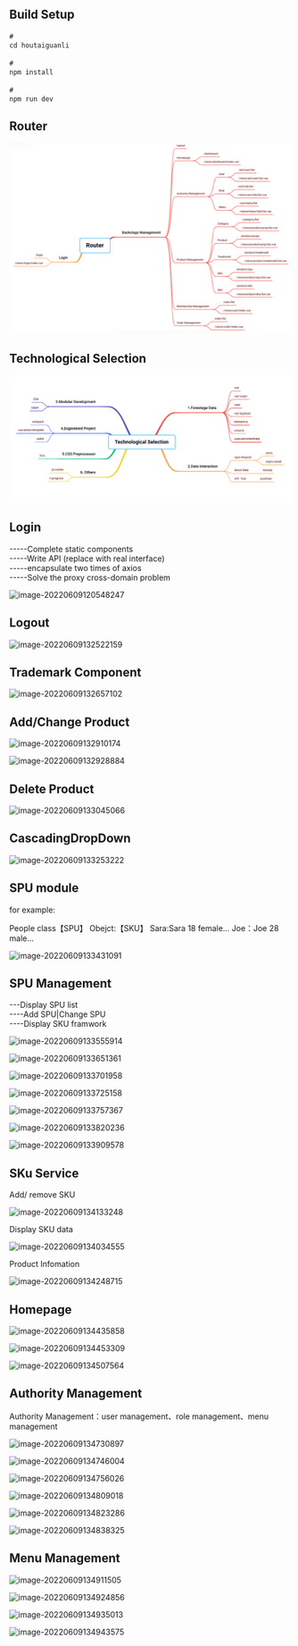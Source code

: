 ## Build Setup

```
# 
cd houtaiguanli

# 
npm install

# 
npm run dev
```

## Router  

![image-20220609120120695](https://raw.githubusercontent.com/ShiyuFang1/Shangpinhui-background-management/main/src/assets/%E5%BE%AE%E4%BF%A1%E6%88%AA%E5%9B%BE_20220920143429.png)

## Technological Selection  

![image-20220609120147762](https://raw.githubusercontent.com/ShiyuFang1/Shangpinhui-background-management/main/src/assets/%E5%BE%AE%E4%BF%A1%E6%88%AA%E5%9B%BE_20220920115107.png)

## Login   

 -----Complete static components  
  -----Write API (replace with real interface)  
  -----encapsulate two times of axios  
  -----Solve the proxy cross-domain problem  

![image-20220609120548247](https://150-9155-1312350958.cos.ap-chengdu.myqcloud.com/img202206091350092.png)

## Logout  

![image-20220609132522159](https://150-9155-1312350958.cos.ap-chengdu.myqcloud.com/img202206091350093.png)

## Trademark Component  

![image-20220609132657102](https://150-9155-1312350958.cos.ap-chengdu.myqcloud.com/img202206091350094.png)

## Add/Change Product  

![image-20220609132910174](https://150-9155-1312350958.cos.ap-chengdu.myqcloud.com/img202206091350095.png)

![image-20220609132928884](https://150-9155-1312350958.cos.ap-chengdu.myqcloud.com/img202206091350096.png)

## Delete Product  

![image-20220609133045066](https://150-9155-1312350958.cos.ap-chengdu.myqcloud.com/img202206091350097.png)

## CascadingDropDown  

![image-20220609133253222](https://150-9155-1312350958.cos.ap-chengdu.myqcloud.com/img202206091350098.png)

## SPU module

for example:  

People class【SPU】
Obejct:【SKU】
Sara:Sara  18  female...
Joe：Joe 28  male...

![image-20220609133431091](https://150-9155-1312350958.cos.ap-chengdu.myqcloud.com/img202206091350099.png)

## SPU Management

---Display SPU list  
----Add SPU|Change SPU  
----Display SKU framwork  

![image-20220609133555914](https://150-9155-1312350958.cos.ap-chengdu.myqcloud.com/img202206091350100.png)

![image-20220609133651361](https://150-9155-1312350958.cos.ap-chengdu.myqcloud.com/img202206091350101.png)

![image-20220609133701958](https://150-9155-1312350958.cos.ap-chengdu.myqcloud.com/img202206091350102.png)

![image-20220609133725158](https://150-9155-1312350958.cos.ap-chengdu.myqcloud.com/img202206091350103.png)

![image-20220609133757367](https://150-9155-1312350958.cos.ap-chengdu.myqcloud.com/img202206091350104.png)

![image-20220609133820236](https://150-9155-1312350958.cos.ap-chengdu.myqcloud.com/img202206091350105.png)

![image-20220609133909578](https://150-9155-1312350958.cos.ap-chengdu.myqcloud.com/img202206091350106.png)

## SKu Service

Add/ remove SKU  

![image-20220609134133248](https://150-9155-1312350958.cos.ap-chengdu.myqcloud.com/img202206091350107.png)

Display SKU data  

![image-20220609134034555](https://150-9155-1312350958.cos.ap-chengdu.myqcloud.com/img202206091350108.png)

Product Infomation

![image-20220609134248715](https://150-9155-1312350958.cos.ap-chengdu.myqcloud.com/img202206091350109.png)

## Homepage

![image-20220609134435858](https://150-9155-1312350958.cos.ap-chengdu.myqcloud.com/img202206091350110.png)

![image-20220609134453309](https://150-9155-1312350958.cos.ap-chengdu.myqcloud.com/img202206091350111.png)

![image-20220609134507564](https://150-9155-1312350958.cos.ap-chengdu.myqcloud.com/img202206091350112.png)

## Authority Management  

Authority Management：user management、role management、menu management

![image-20220609134730897](https://150-9155-1312350958.cos.ap-chengdu.myqcloud.com/img202206091350113.png)

![image-20220609134746004](https://150-9155-1312350958.cos.ap-chengdu.myqcloud.com/img202206091350114.png)

![image-20220609134756026](https://150-9155-1312350958.cos.ap-chengdu.myqcloud.com/img202206091350115.png)

![image-20220609134809018](https://150-9155-1312350958.cos.ap-chengdu.myqcloud.com/img202206091350116.png)

![image-20220609134823286](https://150-9155-1312350958.cos.ap-chengdu.myqcloud.com/img202206091350117.png)

![image-20220609134838325](https://150-9155-1312350958.cos.ap-chengdu.myqcloud.com/img202206091350118.png)

## Menu Management

![image-20220609134911505](https://150-9155-1312350958.cos.ap-chengdu.myqcloud.com/img202206091350120.png)

![image-20220609134924856](https://150-9155-1312350958.cos.ap-chengdu.myqcloud.com/img202206091350121.png)

![image-20220609134935013](https://150-9155-1312350958.cos.ap-chengdu.myqcloud.com/img202206091350122.png)

![image-20220609134943575](https://150-9155-1312350958.cos.ap-chengdu.myqcloud.com/img202206091350123.png)

